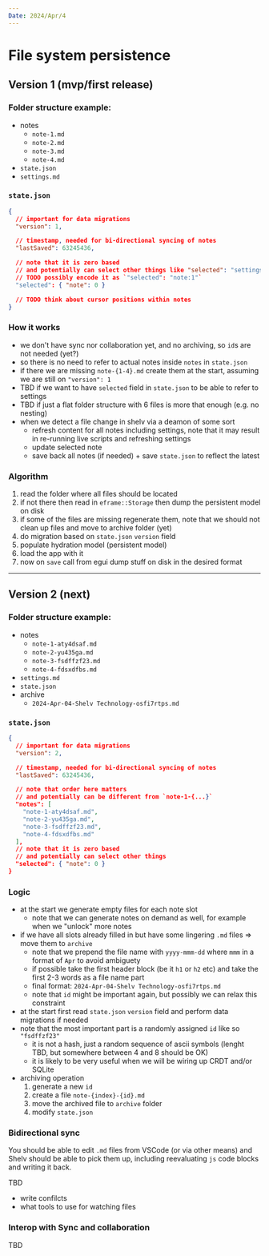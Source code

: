 ```yaml
---
Date: 2024/Apr/4
---
```


# File system persistence

## Version 1 (mvp/first release)

### Folder structure example:

- notes
  - `note-1.md`
  - `note-2.md`
  - `note-3.md`
  - `note-4.md`
- `state.json`
- `settings.md`

### `state.json`

```json
{
  // important for data migrations
  "version": 1,

  // timestamp, needed for bi-directional syncing of notes
  "lastSaved": 63245436,

  // note that it is zero based
  // and potentially can select other things like "selected": "settings"
  // TODO possibly encode it as `"selected": "note:1"`
  "selected": { "note": 0 }

  // TODO think about cursor positions within notes
}
```

### How it works

- we don't have sync nor collaboration yet, and no archiving, so `id`s are not needed (yet?)
- so there is no need to refer to actual notes inside `notes` in `state.json`
- if there we are missing `note-{1-4}.md` create them at the start, assuming we are still on `"version": 1`
- TBD if we want to have `selected` field in `state.json` to be able to refer to settings
- TBD if just a flat folder structure with 6 files is more that enough (e.g. no nesting)
- when we detect a file change in shelv via a deamon of some sort
  - refresh content for all notes including settings, note that it may result in re-running live scripts and refreshing settings
  - update selected note
  - save back all notes (if needed) + save `state.json` to reflect the latest

### Algorithm

1. read the folder where all files should be located
2. if not there then read in `eframe::Storage` then dump the persistent model on disk
3. if some of the files are missing regenerate them, note that we should not clean up files and move to archive folder (yet)
4. do migration based on `state.json` `version` field
5. populate hydration model (persistent model)
6. load the app with it
7. now on `save` call from egui dump stuff on disk in the desired format

---

## Version 2 (next)

### Folder structure example:

- notes
  - `note-1-aty4dsaf.md`
  - `note-2-yu435ga.md`
  - `note-3-fsdffzf23.md`
  - `note-4-fdsxdfbs.md`
- `settings.md`
- `state.json`
- archive
  - `2024-Apr-04-Shelv Technology-osfi7rtps.md`

### `state.json`

```json
{
  // important for data migrations
  "version": 2,

  // timestamp, needed for bi-directional syncing of notes
  "lastSaved": 63245436,

  // note that order here matters
  // and potentially can be different from `note-1-{...}`
  "notes": [
    "note-1-aty4dsaf.md",
    "note-2-yu435ga.md",
    "note-3-fsdffzf23.md",
    "note-4-fdsxdfbs.md"
  ],
  // note that it is zero based
  // and potentially can select other things
  "selected": { "note": 0 }
}
```

### Logic

- at the start we generate empty files for each note slot
  - note that we can generate notes on demand as well, for example when we "unlock" more notes
- if we have all slots already filled in but have some lingering `.md` files => move them to `archive`
  - note that we prepend the file name with `yyyy-mmm-dd` where `mmm` in a format of `Apr` to avoid ambiguety
  - if possible take the first header block (be it `h1` or `h2` etc) and take the first 2-3 words as a file name part
  - final format: `2024-Apr-04-Shelv Technology-osfi7rtps.md`
  - note that `id` might be important again, but possibly we can relax this constraint
- at the start first read `state.json` `version` field and perform data migrations if needed
- note that the most important part is a randomly assigned `id` like so `"fsdffzf23"`
  - it is not a hash, just a random sequence of ascii symbols (lenght TBD, but somewhere between 4 and 8 should be OK)
  - it is likely to be very useful when we will be wiring up CRDT and/or SQLite
- archiving operation
  1.  generate a new `id`
  2.  create a file `note-{index}-{id}.md`
  3.  move the archived file to `archive` folder
  4.  modify `state.json`

### Bidirectional sync

You should be able to edit `.md` files from VSCode (or via other means) and Shelv should be able to pick them up, including reevaluating `js` code blocks and writing it back.

TBD

- write confilcts
- what tools to use for watching files

### Interop with Sync and collaboration

TBD

